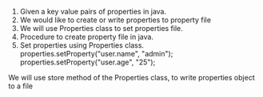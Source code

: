 1. Given a key value pairs of properties in java.
2. We would like to create or write properties to property file
3. We will use Properties class to set properties file.
4. Procedure to create property file in java.
5. Set properties using Properties class.
	properties.setProperty("user.name", "admin");
	properties.setProperty("user.age", "25");
	
We will use store method of the Properties class, to write properties object to a file